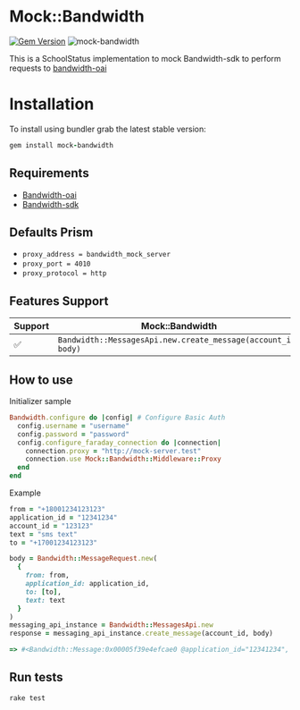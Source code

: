 # Mock::Bandwidth
[![Gem Version](https://badge.fury.io/rb/mock-bandwidth.svg)](https://badge.fury.io/rb/mock-twilio)
![mock-bandwidth](https://github.com/schoolstatus/mock-twilio/actions/workflows/ruby.yml/badge.svg)

This is a SchoolStatus implementation to mock Bandwidth-sdk to perform requests to [bandwidth-oai](https://docs.stoplight.io/docs/prism/83dbbd75532cf-http-mocking)


# Installation

To install using bundler grab the latest stable version:

```ruby
gem install mock-bandwidth
```

## Requirements
- [Bandwidth-oai](https://docs.stoplight.io/docs/prism/83dbbd75532cf-http-mocking)
- [Bandwidth-sdk](https://github.com/Bandwidth/ruby-sdk)

## Defaults Prism

- `proxy_address = bandwidth_mock_server`
- `proxy_port = 4010`
- `proxy_protocol = http`

## Features Support

| Support | Mock::Bandwidth   |
| ------------- | ------------- |
| :white_check_mark: | `Bandwidth::MessagesApi.new.create_message(account_id, body)`  |


## How to use
Initializer sample

```ruby
Bandwidth.configure do |config| # Configure Basic Auth
  config.username = "username"
  config.password = "password"
  config.configure_faraday_connection do |connection|
    connection.proxy = "http://mock-server.test"
    connection.use Mock::Bandwidth::Middleware::Proxy
  end
end
```

Example
```ruby
from = "+18001234123123"
application_id = "12341234"
account_id = "123123"
text = "sms text"
to = "+17001234123123"

body = Bandwidth::MessageRequest.new(
  {
    from: from,
    application_id: application_id,
    to: [to],
    text: text
  }
)
messaging_api_instance = Bandwidth::MessagesApi.new
response = messaging_api_instance.create_message(account_id, body)

=> #<Bandwidth::Message:0x00005f39e4efcae0 @application_id="12341234", @from="+18001234123123", @id="1737987840867jqaf7b3rad1a6fn", @owner="+18001234123123", @text="sms text", @to=["+17001234123123"]>
```

## Run tests
```unix
rake test
```
